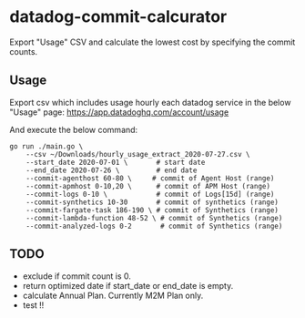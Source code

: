 # datadog-commit-calcurator

Export "Usage" CSV and calculate the lowest cost by specifying the commit counts.

## Usage

Export csv which includes usage hourly each datadog service in the below "Usage" page:
https://app.datadoghq.com/account/usage

And execute the below command:

```
go run ./main.go \
    --csv ~/Downloads/hourly_usage_extract_2020-07-27.csv \
    --start_date 2020-07-01 \       # start date
    --end_date 2020-07-26 \         # end date
    --commit-agenthost 60-80 \     # commit of Agent Host (range)
    --commit-apmhost 0-10,20 \      # commit of APM Host (range)
    --commit-logs 0-10 \            # commit of Logs[15d] (range)
    --commit-synthetics 10-30       # commit of synthetics (range)
    --commit-fargate-task 186-190 \ # commit of Synthetics (range)
    --commit-lambda-function 48-52 \ # commit of Synthetics (range)
    --commit-analyzed-logs 0-2       # commit of Synthetics (range)
```

## TODO

* exclude if commit count is 0.
* return optimized date if start_date or end_date is empty.
* calculate Annual Plan. Currently M2M Plan only.
* test !!
